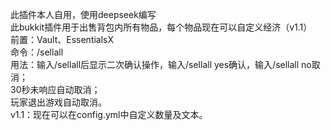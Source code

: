 此插件本人自用，使用deepseek编写  
此bukkit插件用于出售背包内所有物品，每个物品现在可以自定义经济（v1.1）  
前置：Vault、EssentialsX  
命令：/sellall  
用法：输入/sellall后显示二次确认操作，输入/sellall yes确认，输入/sellall no取消；  
30秒未响应自动取消；  
玩家退出游戏自动取消。  
v1.1：现在可以在config.yml中自定义数量及文本。
